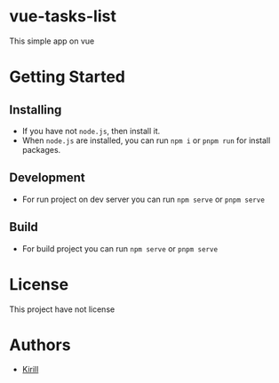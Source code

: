 # vue-tasks-list

This simple app on vue

# Getting Started 

## Installing 

- If you have not ```node.js```, then install it.
- When ```node.js``` are installed, you can run ```npm i``` or ```pnpm run``` for install packages.

## Development

- For run project on dev server you can run ```npm serve``` or ```pnpm serve```

## Build

- For build project you can run ```npm serve``` or ```pnpm serve```

# License

This project have not license

# Authors

- [Kirill](https://github.com/steelWinds)
